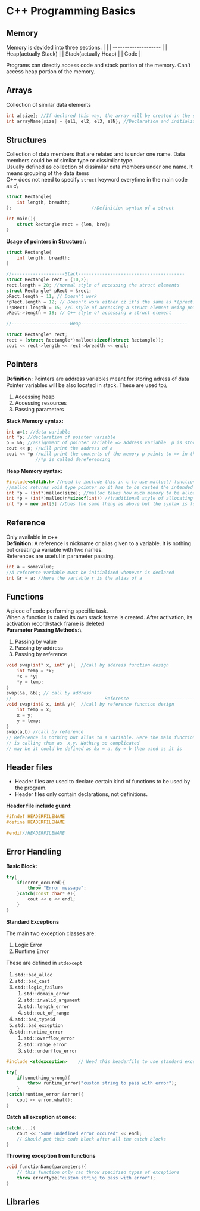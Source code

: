 # C++ Programming Basics

## Memory

Memory is devided into three sections:
| |
| -------------------- |
| Heap(actually Stack) |
| Stack(actually Heap) |
| Code |

Programs can directly access code and stack portion of the memory. Can't access heap portion of the memory.

## Arrays

Collection of similar data elements

```c++
int a[size]; //If declared this way, the array will be created in the stack segment of the memory
int arrayName[size] = {el1, el2, el3, elN}; //Declaration and initialization syntax of an array
```

## Structures

Collection of data members that are related and is under one name. Data members could be of similar type or dissimilar type.\
Usually defined as collection of dissimilar data members under one name. It means grouping of the data items\
C++ does not need to specify `struct` keyword everytime in the main code as c\

```c++
struct Rectangle{
    int length, breadth;
};                              //Definition syntax of a struct

int main(){
    struct Rectangle rect = {len, bre};
}
```

**Usage of pointers in Structure:**\

```c++
struct Rectangle{
    int length, breadth;
}

//--------------------Stack----------------------------------------
struct Rectangle rect = {10,2};
rect.length = 20; //normal style of accessing the struct elements
struct Rectangle* pRect = &rect;
pRect.length = 11; // Doesn't work
*pRect.length = 12; // Doesn't work either cz it's the same as *(prect.length)
(*pRect).length = 15; //C style of accessing a struct element using pointers
pRect->length = 18; // C++ style of accessing a struct element

//----------------------Heap----------------------------------------

struct Rectangle* rect;
rect = (struct Rectangle*)malloc(sizeof(struct Rectangle));
cout << rect->length << rect->breadth << endl;
```

## Pointers

**Definition:** Pointers are address variables meant for storing adress of data\
Pointer variables will be also located in stack.
These are used to:\

1. Accessing heap
1. Accessing resources
1. Passing parameters

**Stack Memory syntax:**

```c++
int a=1; //data variable
int *p; //declaration of pointer variable
p = &a; //assignment of pointer variable => address variable  p is storing the address of a
cout << p; //will print the address of a
cout << *p //will print the contents of the memory p points to => in this case a
           //*p is called dereferencing
```

**Heap Memory syntax:**

```c++
#include<stdlib.h> //need to include this in c to use malloc() function
//malloc returns void type pointer so it has to be casted the intended type while initialized
int *p = (int*)malloc(size); //malloc takes how much memory to be allocated
int *p = (int*)malloc(n*sizeof(int)) //traditional style of allocating memory => allocating integer-size memory of n numbers in heap
int *p = new int[5] //Does the same thing as above but the syntax is for c++
```

## Reference

Only available in c++\
**Definition:** A reference is nickname or alias given to a variable. It is nothing but creating a variable with two names.\
References are useful in parameter passing.

```c++
int a = someValue;
//A reference variable must be initialized whenever is declared
int &r = a; //here the variable r is the alias of a
```

## Functions

A piece of code performing specific task.\
When a function is called its own stack frame is created. After activation, its activation record/stack frame is deleted\
**Parameter Passing Methods:**\

1. Passing by value
2. Passing by address
3. Passing by reference

```c++
void swap(int* x, int* y){  //call by address function design
    int temp = *x;
    *x = *y;
    *y = temp;
}
swap(&a, &b); // call by address
//-----------------------------------Reference-------------------------
void swap(int& x, int& y){  //call by reference function design
    int temp = x;
    x = y;
    y = temp;
}
swap(a,b) //call by reference
// Reference is nothing but alias to a variable. Here the main function is calling the variables as a,b but the swap function
// is calling them as  x,y. Nothing so complicated
// may be it could be defined as &x = a, &y = b then used as it is
```

## Header files

- Header files are used to declare certain kind of functions to be used by the program.
- Header files only contain declarations, not definitions.

**Header file include guard:**

```c++
#ifndef HEADERFILENAME
#define HEADERFILENAME

#endif//HEADERFILENAME
```

## Error Handling

**Basic Block:**

```c++
try{
    if(error_occured){
        throw "Error message";
    }catch(const char* e){
        cout << e << endl;
    }
}
```

**Standard Exceptions**

The main two exception classes are:

1. Logic Error
2. Runtime Error

These are defined in `stdexcept`

1. `std::bad_alloc`
2. `std::bad_cast`
3. `std::logic_failure`
   1. `std::domain_error`
   2. `std::invalid_argument`
   3. `std::length_error`
   4. `std::out_of_range`
4. `std::bad_typeid`
5. `std::bad_exception`
6. `std::runtime_error`
   1. `std::overflow_error`
   2. `std::range_error`
   3. `std::underflow_error`

```c++
#include <stdexception>    // Need this headerfile to use standard exception

try{
    if(something_wrong){
        throw runtime_error("custom string to pass with error");
    }
}catch(runtime_error &error){
    cout << error.what();
}
```

**Catch all exception at once:**

```c++
catch(...){
    cout << "Some undefined error occured" << endl;
    // Should put this code block after all the catch blocks
}
```

**Throwing exception from functions**

```c++
void functionName(parameters){
    // this function only can throw specified types of exceptions
    throw errortype("custom string to pass with error");
}
```

## Libraries
